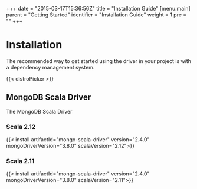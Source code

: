 +++
date = "2015-03-17T15:36:56Z"
title = "Installation Guide"
[menu.main]
  parent = "Getting Started"
  identifier = "Installation Guide"
  weight = 1
  pre = "<i class='fa'></i>"
+++

# Installation

The recommended way to get started using the driver in your project is with a dependency management system.

{{< distroPicker >}}

## MongoDB Scala Driver
The MongoDB Scala Driver

### Scala 2.12

{{< install artifactId="mongo-scala-driver" version="2.4.0" mongoDriverVersion="3.8.0" scalaVersion="2.12">}}

### Scala 2.11

{{< install artifactId="mongo-scala-driver" version="2.4.0" mongoDriverVersion="3.8.0" scalaVersion="2.11">}}
